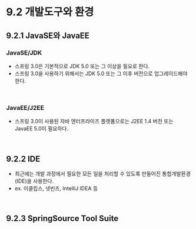 # 9.2 개발도구와 환경

## 9.2.1 JavaSE와 JavaEE

### JavaSE/JDK
- 스프링 3.0은 기본적으로 JDK 5.0 또는 그 이상을 필요로 한다.
- 스프링 3.0을 사용하기 위해서는 JDK 5.0 또는 그 이후 버전으로 업그레이드해야 한다.

<br/>

### JavaEE/J2EE
- 스프링 3.0이 사용된 자바 엔터프라이즈 플랫폼으로는 J2EE 1.4 버전 또는 JavaEE 5.0이 필요하다.

<br/>

## 9.2.2 IDE
- 최근에는 개발 과정에서 필요한 모든 일을 처리할 수 있도록 만들어진 통합개발환경(IDE)을 사용한다.
- ex. 이클립스, 넷빈즈, IntelliJ IDEA 등

<br/>

## 9.2.3 SpringSource Tool Suite
